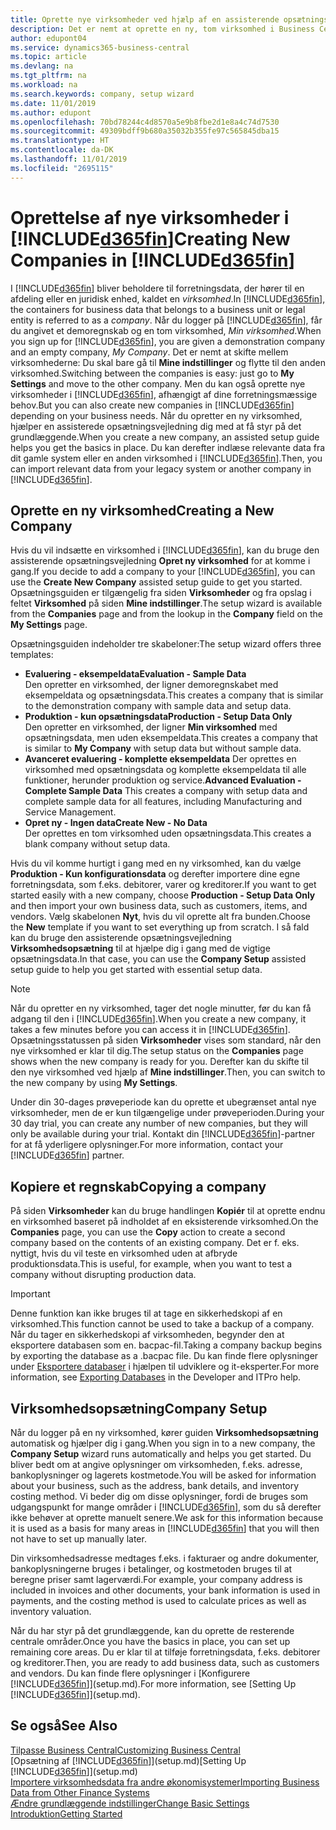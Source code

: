 ```yaml
---
title: Oprette nye virksomheder ved hjælp af en assisterende opsætningsvejledning | Microsoft Docs
description: Det er nemt at oprette en ny, tom virksomhed i Business Central. En assisterede opsætningsvejledning hjælper dig gennem trinene, og du kan indlæse eksisterende forretningsdata.
author: edupont04
ms.service: dynamics365-business-central
ms.topic: article
ms.devlang: na
ms.tgt_pltfrm: na
ms.workload: na
ms.search.keywords: company, setup wizard
ms.date: 11/01/2019
ms.author: edupont
ms.openlocfilehash: 70bd78244c4d8570a5e9b8fbe2d1e8a4c74d7530
ms.sourcegitcommit: 49309bdff9b680a35032b355fe97c565845dba15
ms.translationtype: HT
ms.contentlocale: da-DK
ms.lasthandoff: 11/01/2019
ms.locfileid: "2695115"
---
```

# <a name="creating-new-companies-in-included365finincludesd365fin_mdmd"></a><span data-ttu-id="b16f0-104">Oprettelse af nye virksomheder i [!INCLUDE[d365fin](includes/d365fin_md.md)]</span><span class="sxs-lookup"><span data-stu-id="b16f0-104">Creating New Companies in [!INCLUDE[d365fin](includes/d365fin_md.md)]</span></span>
<span data-ttu-id="b16f0-105">I [!INCLUDE[d365fin](includes/d365fin_md.md)] bliver beholdere til forretningsdata, der hører til en afdeling eller en juridisk enhed, kaldet en *virksomhed*.</span><span class="sxs-lookup"><span data-stu-id="b16f0-105">In [!INCLUDE[d365fin](includes/d365fin_md.md)], the containers for business data that belongs to a business unit or legal entity is referred to as a *company*.</span></span> <span data-ttu-id="b16f0-106">Når du logger på [!INCLUDE[d365fin](includes/d365fin_md.md)], får du angivet et demoregnskab og en tom virksomhed, *Min virksomhed*.</span><span class="sxs-lookup"><span data-stu-id="b16f0-106">When you sign up for [!INCLUDE[d365fin](includes/d365fin_md.md)], you are given a demonstration company and an empty company, *My Company*.</span></span> <span data-ttu-id="b16f0-107">Det er nemt at skifte mellem virksomhederne: Du skal bare gå til **Mine indstillinger** og flytte til den anden virksomhed.</span><span class="sxs-lookup"><span data-stu-id="b16f0-107">Switching between the companies is easy: just go to **My Settings** and move to the other company.</span></span> <span data-ttu-id="b16f0-108">Men du kan også oprette nye virksomheder i [!INCLUDE[d365fin](includes/d365fin_md.md)], afhængigt af dine forretningsmæssige behov.</span><span class="sxs-lookup"><span data-stu-id="b16f0-108">But you can also create new companies in [!INCLUDE[d365fin](includes/d365fin_md.md)] depending on your business needs.</span></span> <span data-ttu-id="b16f0-109">Når du opretter en ny virksomhed, hjælper en assisterede opsætningsvejledning dig med at få styr på det grundlæggende.</span><span class="sxs-lookup"><span data-stu-id="b16f0-109">When you create a new company, an assisted setup guide helps you get the basics in place.</span></span> <span data-ttu-id="b16f0-110">Du kan derefter indlæse relevante data fra dit gamle system eller en anden virksomhed i [!INCLUDE[d365fin](includes/d365fin_md.md)].</span><span class="sxs-lookup"><span data-stu-id="b16f0-110">Then, you can import relevant data from your legacy system or another company in [!INCLUDE[d365fin](includes/d365fin_md.md)].</span></span>  

## <a name="creating-a-new-company"></a><span data-ttu-id="b16f0-111">Oprette en ny virksomhed</span><span class="sxs-lookup"><span data-stu-id="b16f0-111">Creating a New Company</span></span>
<span data-ttu-id="b16f0-112">Hvis du vil indsætte en virksomhed i [!INCLUDE[d365fin](includes/d365fin_md.md)], kan du bruge den assisterende opsætningsvejledning **Opret ny virksomhed** for at komme i gang.</span><span class="sxs-lookup"><span data-stu-id="b16f0-112">If you decide to add a company to your [!INCLUDE[d365fin](includes/d365fin_md.md)], you can use the **Create New Company** assisted setup guide to get you started.</span></span> <span data-ttu-id="b16f0-113">Opsætningsguiden er tilgængelig fra siden **Virksomheder** og fra opslag i feltet **Virksomhed** på siden **Mine indstillinger**.</span><span class="sxs-lookup"><span data-stu-id="b16f0-113">The setup wizard is available from the **Companies** page and from the lookup in the **Company** field on the **My Settings** page.</span></span>  

<span data-ttu-id="b16f0-114">Opsætningsguiden indeholder tre skabeloner:</span><span class="sxs-lookup"><span data-stu-id="b16f0-114">The setup wizard offers three templates:</span></span>

-   <span data-ttu-id="b16f0-115">**Evaluering - eksempeldata**</span><span class="sxs-lookup"><span data-stu-id="b16f0-115">**Evaluation - Sample Data**</span></span>  
    <span data-ttu-id="b16f0-116">Den opretter en virksomhed, der ligner demoregnskabet med eksempeldata og opsætningsdata.</span><span class="sxs-lookup"><span data-stu-id="b16f0-116">This creates a company that is similar to the demonstration company with sample data and setup data.</span></span>  
-   <span data-ttu-id="b16f0-117">**Produktion - kun opsætningsdata**</span><span class="sxs-lookup"><span data-stu-id="b16f0-117">**Production - Setup Data Only**</span></span>  
    <span data-ttu-id="b16f0-118">Den opretter en virksomhed, der ligner **Min virksomhed** med opsætningsdata, men uden eksempeldata.</span><span class="sxs-lookup"><span data-stu-id="b16f0-118">This creates a company that is similar to **My Company** with setup data but without sample data.</span></span>
-   <span data-ttu-id="b16f0-119">**Avanceret evaluering - komplette eksempeldata** Der oprettes en virksomhed med opsætningsdata og komplette eksempeldata til alle funktioner, herunder produktion og service.</span><span class="sxs-lookup"><span data-stu-id="b16f0-119">**Advanced Evaluation - Complete Sample Data** This creates a company with setup data and complete sample data for all features, including Manufacturing and Service Management.</span></span>
-   <span data-ttu-id="b16f0-120">**Opret ny - Ingen data**</span><span class="sxs-lookup"><span data-stu-id="b16f0-120">**Create New - No Data**</span></span>  
    <span data-ttu-id="b16f0-121">Der oprettes en tom virksomhed uden opsætningsdata.</span><span class="sxs-lookup"><span data-stu-id="b16f0-121">This creates a blank company without setup data.</span></span>  

<span data-ttu-id="b16f0-122">Hvis du vil komme hurtigt i gang med en ny virksomhed, kan du vælge **Produktion - Kun konfigurationsdata** og derefter importere dine egne forretningsdata, som f.eks. debitorer, varer og kreditorer.</span><span class="sxs-lookup"><span data-stu-id="b16f0-122">If you want to get started easily with a new company, choose **Production - Setup Data Only** and then import your own business data, such as customers, items, and vendors.</span></span> <span data-ttu-id="b16f0-123">Vælg skabelonen **Nyt**, hvis du vil oprette alt fra bunden.</span><span class="sxs-lookup"><span data-stu-id="b16f0-123">Choose the **New** template if you want to set everything up from scratch.</span></span> <span data-ttu-id="b16f0-124">I så fald kan du bruge den assisterende opsætningsvejledning **Virksomhedsopsætning** til at hjælpe dig i gang med de vigtige opsætningsdata.</span><span class="sxs-lookup"><span data-stu-id="b16f0-124">In that case, you can use the **Company Setup** assisted setup guide to help you get started with essential setup data.</span></span>  

> [!NOTE]  
>   <span data-ttu-id="b16f0-125">Når du opretter en ny virksomhed, tager det nogle minutter, før du kan få adgang til den i [!INCLUDE[d365fin](includes/d365fin_md.md)].</span><span class="sxs-lookup"><span data-stu-id="b16f0-125">When you create a new company, it takes a few minutes before you can access it in [!INCLUDE[d365fin](includes/d365fin_md.md)].</span></span> <span data-ttu-id="b16f0-126">Opsætningsstatussen på siden **Virksomheder** vises som standard, når den nye virksomhed er klar til dig.</span><span class="sxs-lookup"><span data-stu-id="b16f0-126">The setup status on the **Companies** page shows when the new company is ready for you.</span></span> <span data-ttu-id="b16f0-127">Derefter kan du skifte til den nye virksomhed ved hjælp af **Mine indstillinger**.</span><span class="sxs-lookup"><span data-stu-id="b16f0-127">Then, you can switch to the new company by using **My Settings**.</span></span>  

<span data-ttu-id="b16f0-128">Under din 30-dages prøveperiode kan du oprette et ubegrænset antal nye virksomheder, men de er kun tilgængelige under prøveperioden.</span><span class="sxs-lookup"><span data-stu-id="b16f0-128">During your 30 day trial, you can create any number of new companies, but they will only be available during your trial.</span></span> <span data-ttu-id="b16f0-129">Kontakt din [!INCLUDE[d365fin](includes/d365fin_md.md)]-partner for at få yderligere oplysninger.</span><span class="sxs-lookup"><span data-stu-id="b16f0-129">For more information, contact your [!INCLUDE[d365fin](includes/d365fin_md.md)] partner.</span></span>  

## <a name="copying-a-company"></a><span data-ttu-id="b16f0-130">Kopiere et regnskab</span><span class="sxs-lookup"><span data-stu-id="b16f0-130">Copying a company</span></span>
<span data-ttu-id="b16f0-131">På siden **Virksomheder** kan du bruge handlingen **Kopiér** til at oprette endnu en virksomhed baseret på indholdet af en eksisterende virksomhed.</span><span class="sxs-lookup"><span data-stu-id="b16f0-131">On the **Companies** page, you can use the **Copy** action to create a second company based on the contents of an existing company.</span></span> <span data-ttu-id="b16f0-132">Det er f. eks. nyttigt, hvis du vil teste en virksomhed uden at afbryde produktionsdata.</span><span class="sxs-lookup"><span data-stu-id="b16f0-132">This is useful, for example, when you want to test a company without disrupting production data.</span></span>

> [!Important]
> <span data-ttu-id="b16f0-133">Denne funktion kan ikke bruges til at tage en sikkerhedskopi af en virksomhed.</span><span class="sxs-lookup"><span data-stu-id="b16f0-133">This function cannot be used to take a backup of a company.</span></span> <span data-ttu-id="b16f0-134">Når du tager en sikkerhedskopi af virksomheden, begynder den at eksportere databasen som en. bacpac-fil.</span><span class="sxs-lookup"><span data-stu-id="b16f0-134">Taking a company backup begins by exporting the database as a .bacpac file.</span></span> <span data-ttu-id="b16f0-135">Du kan finde flere oplysninger under [Eksportere databaser](/dynamics365/business-central/dev-itpro/administration/tenant-admin-center-database-export) i hjælpen til udviklere og it-eksperter.</span><span class="sxs-lookup"><span data-stu-id="b16f0-135">For more information, see [Exporting Databases](/dynamics365/business-central/dev-itpro/administration/tenant-admin-center-database-export) in the Developer and ITPro help.</span></span>

## <a name="company-setup"></a><span data-ttu-id="b16f0-136">Virksomhedsopsætning</span><span class="sxs-lookup"><span data-stu-id="b16f0-136">Company Setup</span></span>
<span data-ttu-id="b16f0-137">Når du logger på en ny virksomhed, kører guiden **Virksomhedsopsætning** automatisk og hjælper dig i gang.</span><span class="sxs-lookup"><span data-stu-id="b16f0-137">When you sign in to a new company, the **Company Setup** wizard runs automatically and helps you get started.</span></span> <span data-ttu-id="b16f0-138">Du bliver bedt om at angive oplysninger om virksomheden, f.eks. adresse, bankoplysninger og lagerets kostmetode.</span><span class="sxs-lookup"><span data-stu-id="b16f0-138">You will be asked for information about your business, such as the address, bank details, and inventory costing method.</span></span> <span data-ttu-id="b16f0-139">Vi beder dig om disse oplysninger, fordi de bruges som udgangspunkt for mange områder i [!INCLUDE[d365fin](includes/d365fin_md.md)], som du så derefter ikke behøver at oprette manuelt senere.</span><span class="sxs-lookup"><span data-stu-id="b16f0-139">We ask for this information because it is used as a basis for many areas in [!INCLUDE[d365fin](includes/d365fin_md.md)] that you will then not have to set up manually later.</span></span>  

<span data-ttu-id="b16f0-140">Din virksomhedsadresse medtages f.eks. i fakturaer og andre dokumenter, bankoplysningerne bruges i betalinger, og kostmetoden bruges til at beregne priser samt lagerværdi.</span><span class="sxs-lookup"><span data-stu-id="b16f0-140">For example, your company address is included in invoices and other documents, your bank information is used in payments, and the costing method is used to calculate prices as well as inventory valuation.</span></span>  

<span data-ttu-id="b16f0-141">Når du har styr på det grundlæggende, kan du oprette de resterende centrale områder.</span><span class="sxs-lookup"><span data-stu-id="b16f0-141">Once you have the basics in place, you can set up remaining core areas.</span></span> <span data-ttu-id="b16f0-142">Du er klar til at tilføje forretningsdata, f.eks. debitorer og kreditorer.</span><span class="sxs-lookup"><span data-stu-id="b16f0-142">Then, you are ready to add business data, such as customers and vendors.</span></span> <span data-ttu-id="b16f0-143">Du kan finde flere oplysninger i [Konfigurere [!INCLUDE[d365fin](includes/d365fin_md.md)]](setup.md).</span><span class="sxs-lookup"><span data-stu-id="b16f0-143">For more information, see [Setting Up [!INCLUDE[d365fin](includes/d365fin_md.md)]](setup.md).</span></span>  

## <a name="see-also"></a><span data-ttu-id="b16f0-144">Se også</span><span class="sxs-lookup"><span data-stu-id="b16f0-144">See Also</span></span>
[<span data-ttu-id="b16f0-145">Tilpasse Business Central</span><span class="sxs-lookup"><span data-stu-id="b16f0-145">Customizing Business Central</span></span>](ui-customizing-overview.md)  
<span data-ttu-id="b16f0-146">[Opsætning af [!INCLUDE[d365fin](includes/d365fin_md.md)]](setup.md)</span><span class="sxs-lookup"><span data-stu-id="b16f0-146">[Setting Up [!INCLUDE[d365fin](includes/d365fin_md.md)]](setup.md)</span></span>  
[<span data-ttu-id="b16f0-147">Importere virksomhedsdata fra andre økonomisystemer</span><span class="sxs-lookup"><span data-stu-id="b16f0-147">Importing Business Data from Other Finance Systems</span></span>](across-import-data-configuration-packages.md)  
[<span data-ttu-id="b16f0-148">Ændre grundlæggende indstillinger</span><span class="sxs-lookup"><span data-stu-id="b16f0-148">Change Basic Settings</span></span>](ui-change-basic-settings.md)  
[<span data-ttu-id="b16f0-149">Introduktion</span><span class="sxs-lookup"><span data-stu-id="b16f0-149">Getting Started</span></span>](product-get-started.md)  
